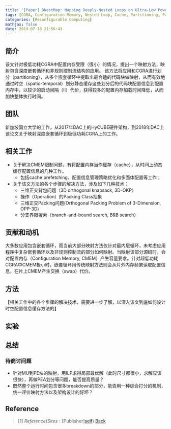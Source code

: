 ```yaml
---
title: '[Paper] DNestMap: Mapping Deeply-Nested Loops on Ultra-Low Power CGRAs'
tags: [CGRA, Configuration Memory, Nested Loop, Cache, Partitioning, Packing, HyCUBE]
categories: [Reconfigurable Computing]
mathjax: false
date: 2019-07-18 21:56:43
---
```


## 简介

该文针对极低功耗CGRA中配置内存受限（很小）的情况，提出一个映射方法，映射包含深度嵌套循环和非规则控制流结构的应用。
该方法将应用和CGRA进行划分（partitioning），从多个嵌套循环中提取出最合适的代码块做映射，从而有效地通过时空（spatio-temporal）划分静态缓存这些划分后的代码块配置信息到配置内存中，以较少的启动间隔（II）代价，获得较多的配置内存加载时间降低，从而加快整体执行时间。

<!-- more -->

## 团队

新加坡国立大学的工作，从2017年DAC上的HyCUBE硬件架构，到2018年DAC上该论文关于映射深度嵌套循环到极低功耗CGRA上的工作。

## 相关工作

- 关于解决CMEM限制问题，有将配置内存当作缓存（cache），从时间上动态缓存配置信息的几种工作。
  - 包括cache prefetching、配置信息管理策略优化和多面体配置等工作；
- 关于该文方法的各个步骤的解决方法，涉及如下几种技术：
  - 三维正交背包问题（3D orthogonal knapsack, 3D-OKP）
  - 操作（Operation）的Packing Class抽象
  - 三维正交Packing问题(Orthogonal Packing Problem of 3-Dimension, OPP-3D)
  - 分支界限搜索（branch-and-bound search, B&B search）

## 贡献和动机

大多数应用包含嵌套循环，而当前大部分映射方法仅针对最内层循环，未考虑应用程序中复杂嵌套循环以及非规则控制流的部分如何映射。当映射该部分源码时，会对配置内存（Configuration Memory, CMEM）产生容量要求。针对超低功耗CGRA中CMEM极小时，嵌套循环用传统映射方法则会从片外内存频繁读取配置信息，在片上CMEM产生交换（swap）代价。

## 方法

【相关工作中的各个步骤的解决技术，需要进一步了解，以深入该文到底如何设计时空配置信息缓存方法的】
<!-- writing here -->

<!-- ![Alt_text](site "Title") -->
<!-- {% img site 500 Title %} -->

## 实验

## 总结

### 待商讨问题

- 针对MU到PE块的映射，用ILP求得局部最优解（此时尺寸都很小，求解应该很快），再做PEA划分等问题，能否提高质量？
- 既然整个运行时间包含很多breakdown的部分，能否用一种综合打分的机制，统一评价映射方法以及架构设计的好坏？

## Reference

> [1] $Reference (Sites: [$Publisher][self]) [Back](#简介)

[self]: $site "[1] ${{ title }}"

